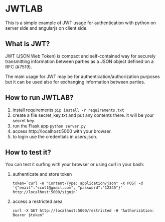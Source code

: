 # JWTLAB

This is a simple example of JWT usage for authentication with python on server side and angularjs on client side.

## What is JWT?

JWT (JSON Web Token) is compact and self-contained way for securely transmitting information between parties as a JSON object defined on a RFC (#7519). 

The main usage for JWT may be for authentication/authorization purposes but it can be used also for exchanging information between parties.

## How to run JWTLAB?

1. install requirements
`
pip install -r requirements.txt
`
2. create a file secret_key.txt and put any contents there. it will be your secret key.
3. run the Flask app
`
python server.py
`
4. access http://localhost:5000 with your browser.
5. to login use the credentials in users.json.

## How to test it?

You can test it surfing with your browser or using curl in your bash:

1. authenticate and store token

   ``
   token=`curl -H "Content-Type: application/json" -X POST -d '{"email":"scott@gmail.com", "password":"12345"}' http://localhost:5000/signin`
   ``

2. access a restricted area

   `
   curl -X GET http://localhost:5000/restricted -H "Authorization: Bearer $token"
   `


